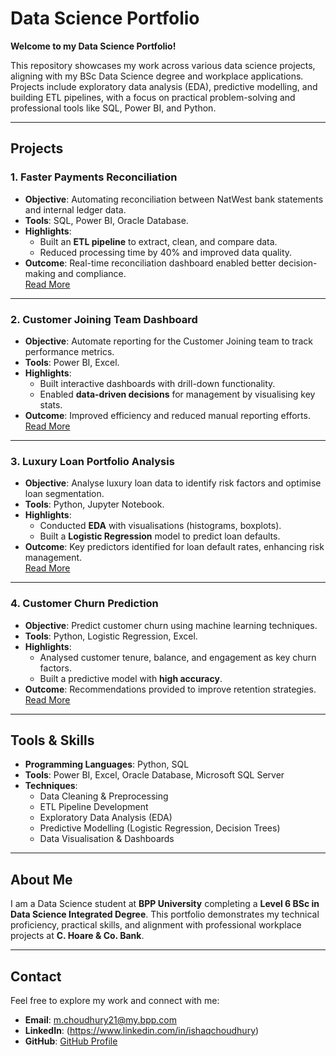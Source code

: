 # Data Science Portfolio  
**Welcome to my Data Science Portfolio!**  

This repository showcases my work across various data science projects, aligning with my BSc Data Science degree and workplace applications. Projects include exploratory data analysis (EDA), predictive modelling, and building ETL pipelines, with a focus on practical problem-solving and professional tools like SQL, Power BI, and Python.

---

## Projects  
### 1. Faster Payments Reconciliation  
- **Objective**: Automating reconciliation between NatWest bank statements and internal ledger data.  
- **Tools**: SQL, Power BI, Oracle Database.  
- **Highlights**:  
   - Built an **ETL pipeline** to extract, clean, and compare data.  
   - Reduced processing time by 40% and improved data quality.  
- **Outcome**: Real-time reconciliation dashboard enabled better decision-making and compliance.  
[Read More](./faster-payments-reconciliation/README.md)

---

### 2. Customer Joining Team Dashboard  
- **Objective**: Automate reporting for the Customer Joining team to track performance metrics.  
- **Tools**: Power BI, Excel.  
- **Highlights**:  
   - Built interactive dashboards with drill-down functionality.  
   - Enabled **data-driven decisions** for management by visualising key stats.  
- **Outcome**: Improved efficiency and reduced manual reporting efforts.  
[Read More](./customer-joining-dashboard/README.md)

---

### 3. Luxury Loan Portfolio Analysis  
- **Objective**: Analyse luxury loan data to identify risk factors and optimise loan segmentation.  
- **Tools**: Python, Jupyter Notebook.  
- **Highlights**:  
   - Conducted **EDA** with visualisations (histograms, boxplots).  
   - Built a **Logistic Regression** model to predict loan defaults.  
- **Outcome**: Key predictors identified for loan default rates, enhancing risk management.  
[Read More](./luxury-loan-analysis/README.md)

---

### 4. Customer Churn Prediction  
- **Objective**: Predict customer churn using machine learning techniques.  
- **Tools**: Python, Logistic Regression, Excel.  
- **Highlights**:  
   - Analysed customer tenure, balance, and engagement as key churn factors.  
   - Built a predictive model with **high accuracy**.  
- **Outcome**: Recommendations provided to improve retention strategies.  
[Read More](./customer-churn-prediction/README.md)

---

## Tools & Skills  
- **Programming Languages**: Python, SQL  
- **Tools**: Power BI, Excel, Oracle Database, Microsoft SQL Server  
- **Techniques**:  
   - Data Cleaning & Preprocessing  
   - ETL Pipeline Development  
   - Exploratory Data Analysis (EDA)  
   - Predictive Modelling (Logistic Regression, Decision Trees)  
   - Data Visualisation & Dashboards  

---

## About Me  
I am a Data Science student at **BPP University** completing a **Level 6 BSc in Data Science Integrated Degree**. This portfolio demonstrates my technical proficiency, practical skills, and alignment with professional workplace projects at **C. Hoare & Co. Bank**.

---

## **Contact**  
Feel free to explore my work and connect with me:  
- **Email**: m.choudhury21@my.bpp.com  
- **LinkedIn**: (https://www.linkedin.com/in/ishaqchoudhury)
- **GitHub**: [GitHub Profile](https://github.com/ishaqc)  
